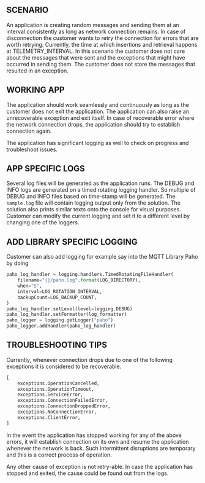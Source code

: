 ## SCENARIO
An application is creating random messages and sending them at an interval consistently as long as 
network connection remains. In case of disconnection the customer wants to retry the connection for 
errors that are worth retrying. Currently, the time at which insertions and retrieval happens at 
TELEMETRY_INTERVAL. In this scenario the customer does not care about the messages that were sent 
and the exceptions that might have occurred in sending them. The customer does not store the messages 
that resulted in an exception.

## WORKING APP

The application should work seamlessly and continuously as long as the customer does not exit the application. 
The application can also raise an unrecoverable exception and exit itself. In case of recoverable 
error where the network connection drops, the application should try to establish connection again.

The application has significant logging as well to check on progress and troubleshoot issues. 

## APP SPECIFIC LOGS

Several log files will be generated as the application runs. The DEBUG and INFO logs are generated 
on a timed rotating logging handler. So multiple of DEBUG and INFO files based on time-stamp will be generated. 
The `sample.log` file will contain logging output only from the solution. 
The solution also prints similar texts onto the console for visual purposes.
Customer can modify the current logging and set it to a different level by changing one of the loggers.

## ADD LIBRARY SPECIFIC LOGGING

Customer can also add logging for example say into the MQTT Library Paho by doing 
```python
paho_log_handler = logging.handlers.TimedRotatingFileHandler(
    filename="{}/paho.log".format(LOG_DIRECTORY),
    when="S",
    interval=LOG_ROTATION_INTERVAL,
    backupCount=LOG_BACKUP_COUNT,
)
paho_log_handler.setLevel(level=logging.DEBUG)
paho_log_handler.setFormatter(log_formatter)
paho_logger = logging.getLogger("paho")
paho_logger.addHandler(paho_log_handler)
```

## TROUBLESHOOTING TIPS
Currently, whenever connection drops due to one of the following exceptions it is considered to be recoverable.
```python
[
    exceptions.OperationCancelled,
    exceptions.OperationTimeout,
    exceptions.ServiceError,
    exceptions.ConnectionFailedError,
    exceptions.ConnectionDroppedError,
    exceptions.NoConnectionError,
    exceptions.ClientError,
]
```
In the event the application has stopped working for any of the above errors, 
it will establish connection on its own and resume the application whenever the network is back.
Such intermittent disruptions are temporary and this is a correct process of operation.

Any other cause of exception is not retry-able. In case the application has stopped and exited,
the cause could be found out from the logs.